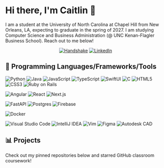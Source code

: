 # Hi there, I'm Caitlin 👋

I am a student at the University of North Carolina at Chapel Hill from New Orleans, LA, expecting to graduate in the spring of 2027. I am studying Computer Science and Business Administration (@ UNC Kenan-Flagler Business School). Reach out to me below! 

<div align = "center"> 
  
  [![Handshake](https://img.shields.io/badge/Handshake-red)](https://app.joinhandshake.com/profiles/49733713)
  [![LinkedIn](https://img.shields.io/badge/LinkedIn-blue)](https://www.linkedin.com/in/caitlin-estrada/)
</div>

## 📖 Programming Languages/Frameworks/Tools
![Python](https://img.shields.io/badge/python-3670A0?style=for-the-badge&logo=python&logoColor=ffdd54)
![Java](https://img.shields.io/badge/java-%23ED8B00.svg?style=for-the-badge&logo=openjdk&logoColor=white)
![JavaScript](https://img.shields.io/badge/javascript-%23323330.svg?style=for-the-badge&logo=javascript&logoColor=%23F7DF1E)
![TypeScript](https://img.shields.io/badge/typescript-%23007ACC.svg?style=for-the-badge&logo=typescript&logoColor=white)
![SwiftUI](https://img.shields.io/badge/-SwiftUI-%23000000?style=for-the-badge&logo=swift&logoColor=white)
![C](https://img.shields.io/badge/C-A8B9CC.svg?style=for-the-badge&logo=C&logoColor=black)
![HTML5](https://img.shields.io/badge/html5-%23E34F26.svg?style=for-the-badge&logo=html5&logoColor=white)
![CSS3](https://img.shields.io/badge/css3-%231572B6.svg?style=for-the-badge&logo=css3&logoColor=white)
![Ruby on Rails](https://img.shields.io/badge/-Ruby%20on%20Rails-%23CC0000?style=for-the-badge&logo=ruby-on-rails&logoColor=white)

![Angular](https://img.shields.io/badge/angular-%23DD0031.svg?style=for-the-badge&logo=angular&logoColor=white)
![React](https://img.shields.io/badge/React-61DAFB.svg?style=for-the-badge&logo=React&logoColor=black)
![Next.js](https://img.shields.io/badge/Next.js-000000.svg?style=for-the-badge&logo=nextdotjs&logoColor=white)

![FastAPI](https://img.shields.io/badge/FastAPI-005571?style=for-the-badge&logo=fastapi)
![Postgres](https://img.shields.io/badge/postgres-%23316192.svg?style=for-the-badge&logo=postgresql&logoColor=white)
![Firebase](https://img.shields.io/badge/-Firebase-FFCA28?style=for-the-badge&logo=firebase&logoColor=white)

![Docker](https://img.shields.io/badge/Docker-2496ED.svg?style=for-the-badge&logo=Docker&logoColor=white)

![Visual Studio Code](https://img.shields.io/badge/Visual%20Studio%20Code-0078d7.svg?style=for-the-badge&logo=visual-studio-code&logoColor=white)
![IntelliJ IDEA](https://img.shields.io/badge/IntelliJIDEA-000000.svg?style=for-the-badge&logo=intellij-idea&logoColor=white)
![Vim](https://img.shields.io/badge/VIM-%2311AB00.svg?style=for-the-badge&logo=vim&logoColor=white)
![Figma](https://img.shields.io/badge/-Figma-F24E1E?style=for-the-badge&logo=figma&logoColor=white)
![Autodesk CAD](https://img.shields.io/badge/-AutoCAD-E51050?style=for-the-badge&logo=autocad&logoColor=white)

## 📊 Projects

Check out my pinned repositories below and starred GitHub classroom coursework!
